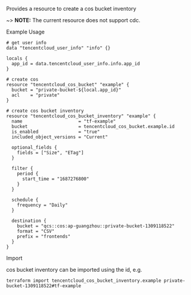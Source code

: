 Provides a resource to create a cos bucket inventory

~> **NOTE:** The current resource does not support cdc.

Example Usage

```hcl
# get user info
data "tencentcloud_user_info" "info" {}

locals {
  app_id = data.tencentcloud_user_info.info.app_id
}

# create cos
resource "tencentcloud_cos_bucket" "example" {
  bucket = "private-bucket-${local.app_id}"
  acl    = "private"
}

# create cos bucket inventory
resource "tencentcloud_cos_bucket_inventory" "example" {
  name                     = "tf-example"
  bucket                   = tencentcloud_cos_bucket.example.id
  is_enabled               = "true"
  included_object_versions = "Current"

  optional_fields {
    fields = ["Size", "ETag"]
  }

  filter {
    period {
      start_time = "1687276800"
    }
  }

  schedule {
    frequency = "Daily"
  }

  destination {
    bucket = "qcs::cos:ap-guangzhou::private-bucket-1309118522"
    format = "CSV"
    prefix = "frontends"
  }
}
```

Import

cos bucket inventory can be imported using the id, e.g.

```
terraform import tencentcloud_cos_bucket_inventory.example private-bucket-1309118522#tf-example
```
